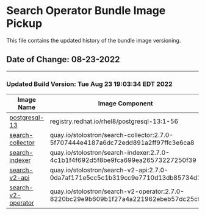 # Search Operator Bundle Image Pickup

This file contains the updated history of the bundle image versioning.

## Date of Change: 08-23-2022

---

### Updated Build Version: Tue Aug 23 19:03:34 EDT 2022

| Image Name                                                             | Image Component  |
|------------------------------------------------------------------------|------------------|
| [postgresql-13](https://catalog.redhat.com/software/containers/rhel8/postgresql-13/5ffdbdef73a65398111b8362) | registry.redhat.io/rhel8/postgresql-13:1-56  |
| [search-collector](https://github.com/stolostron/search-collector)     | quay.io/stolostron/search-collector:2.7.0-5f707444e4187a6dc72edd891a2ff97ffc3e6ca8 |
| [search-indexer](https://github.com/stolostron/search-indexer)         | quay.io/stolostron/search-indexer:2.7.0-4c1b1f4f692d5f8be9fca699ea26573227250f39   |
| [search-v2-api](https://github.com/stolostron/search-v2-api)           | quay.io/stolostron/search-v2-api:2.7.0-0da7af171e5cc5c1b319cc9e7710d13db85734d1       |
| [search-v2-operator](https://github.com/stolostron/search-v2-operator) | quay.io/stolostron/search-v2-operator:2.7.0-8220bc29e9b609b1f27a4a221962ebeb57dc25cf  |
